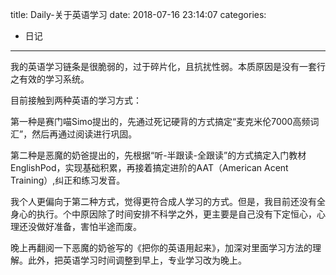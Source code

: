 title: Daily-关于英语学习
date: 2018-07-16 23:14:07
categories:
- 日记

---

我的英语学习链条是很脆弱的，过于碎片化，且抗扰性弱。本质原因是没有一套行之有效的学习系统。

目前接触到两种英语的学习方式：

第一种是赛门喵Simo提出的，先通过死记硬背的方式搞定“麦克米伦7000高频词汇”，然后再通过阅读进行巩固。

第二种是恶魔的奶爸提出的，先根据“听-半跟读-全跟读”的方式搞定入门教材EnglishPod，实现基础积累，再接着搞定进阶的AAT（American Acent Training）,纠正和练习发音。

我个人更偏向于第二种方式，觉得更符合成人学习的方式。但是，我目前还没有全身心的执行。个中原因除了时间安排不科学之外，更主要是自己没有下定恒心，心理还没做好准备，害怕半途而废。

晚上再翻阅一下恶魔的奶爸写的《把你的英语用起来》，加深对里面学习方法的理解。此外，把英语学习时间调整到早上，专业学习改为晚上。